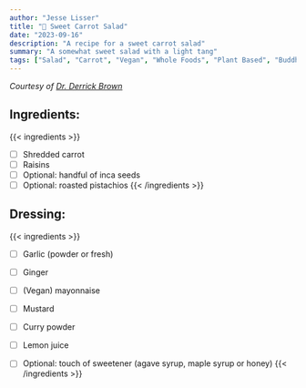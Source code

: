 ```yaml
---
author: "Jesse Lisser"
title: "🥗 Sweet Carrot Salad"
date: "2023-09-16"
description: "A recipe for a sweet carrot salad"
summary: "A somewhat sweet salad with a light tang"
tags: ["Salad", "Carrot", "Vegan", "Whole Foods", "Plant Based", "Buddhist", "Quick", "Raw"]
---
```

_Courtesy of [Dr. Derrick Brown](https://www.linkedin.com/in/derrick-blkin/)_ 

## Ingredients:
{{< ingredients >}}
- [ ] Shredded carrot
- [ ] Raisins
- [ ] Optional: handful of inca seeds
- [ ] Optional: roasted pistachios
{{< /ingredients >}}

## Dressing:
{{< ingredients >}}
- [ ] Garlic (powder or fresh)
- [ ] Ginger
- [ ] (Vegan) mayonnaise
- [ ] Mustard
- [ ] Curry powder
- [ ] Lemon juice
- [ ] Optional: touch of sweetener (agave syrup, maple syrup or honey)
{{< /ingredients >}}
  

